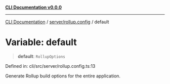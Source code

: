 [**CLI Documentation v0.0.0**](../../../README.md)

***

[CLI Documentation](../../../modules.md) / [server/rollup.config](../README.md) / default

# Variable: default

> **default**: `RollupOptions`

Defined in: cli/src/server/rollup.config.ts:13

Generate Rollup build options for the entire application.
